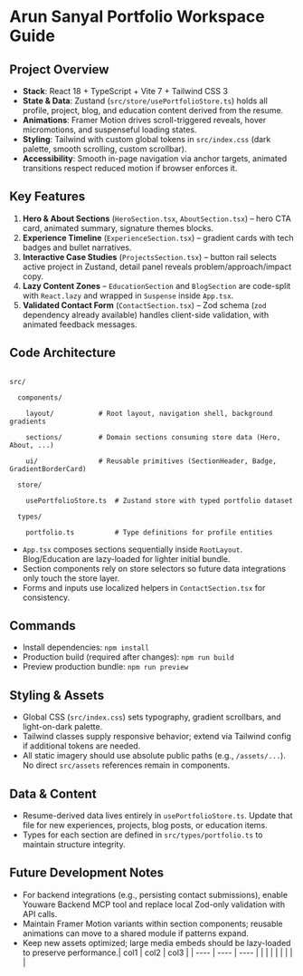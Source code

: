 # Arun Sanyal Portfolio Workspace Guide

## Project Overview

- **Stack**: React 18 + TypeScript + Vite 7 + Tailwind CSS 3
- **State & Data**: Zustand (`src/store/usePortfolioStore.ts`) holds all profile, project, blog, and education content derived from the resume.
- **Animations**: Framer Motion drives scroll-triggered reveals, hover micromotions, and suspenseful loading states.
- **Styling**: Tailwind with custom global tokens in `src/index.css` (dark palette, smooth scrolling, custom scrollbar).
- **Accessibility**: Smooth in-page navigation via anchor targets, animated transitions respect reduced motion if browser enforces it.

## Key Features

1. **Hero & About Sections** (`HeroSection.tsx`, `AboutSection.tsx`) – hero CTA card, animated summary, signature themes blocks.
2. **Experience Timeline** (`ExperienceSection.tsx`) – gradient cards with tech badges and bullet narratives.
3. **Interactive Case Studies** (`ProjectsSection.tsx`) – button rail selects active project in Zustand, detail panel reveals problem/approach/impact copy.
4. **Lazy Content Zones** – `EducationSection` and `BlogSection` are code-split with `React.lazy` and wrapped in `Suspense` inside `App.tsx`.
5. **Validated Contact Form** (`ContactSection.tsx`) – Zod schema (`zod` dependency already available) handles client-side validation, with animated feedback messages.

## Code Architecture

```

src/

  components/

    layout/           # Root layout, navigation shell, background gradients

    sections/         # Domain sections consuming store data (Hero, About, ...)

    ui/               # Reusable primitives (SectionHeader, Badge, GradientBorderCard)

  store/

    usePortfolioStore.ts  # Zustand store with typed portfolio dataset

  types/

    portfolio.ts          # Type definitions for profile entities

```

- `App.tsx` composes sections sequentially inside `RootLayout`. Blog/Education are lazy-loaded for lighter initial bundle.
- Section components rely on store selectors so future data integrations only touch the store layer.
- Forms and inputs use localized helpers in `ContactSection.tsx` for consistency.

## Commands

- Install dependencies: `npm install`
- Production build (required after changes): `npm run build`
- Preview production bundle: `npm run preview`

## Styling & Assets

- Global CSS (`src/index.css`) sets typography, gradient scrollbars, and light-on-dark palette.
- Tailwind classes supply responsive behavior; extend via Tailwind config if additional tokens are needed.
- All static imagery should use absolute public paths (e.g., `/assets/...`). No direct `src/assets` references remain in components.

## Data & Content

- Resume-derived data lives entirely in `usePortfolioStore.ts`. Update that file for new experiences, projects, blog posts, or education items.
- Types for each section are defined in `src/types/portfolio.ts` to maintain structure integrity.

## Future Development Notes

- For backend integrations (e.g., persisting contact submissions), enable Youware Backend MCP tool and replace local Zod-only validation with API calls.
- Maintain Framer Motion variants within section components; reusable animations can move to a shared module if patterns expand.
- Keep new assets optimized; large media embeds should be lazy-loaded to preserve performance.| col1 | col2 | col3 |
  | ---- | ---- | ---- |
  |      |      |      |
  |      |      |      |
